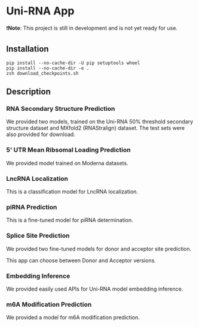 # Uni-RNA App

❗️**Note**: This project is still in development and is not yet ready for use.

## Installation

```shell
pip install --no-cache-dir -U pip setuptools wheel
pip install --no-cache-dir -e .
zsh download_checkpoints.sh
```

## Description

### RNA Secondary Structure Prediction

We provided two models, trained on the Uni-RNA 50% threshold secondary structure dataset and MXfold2 (RNAStralign) dataset. The test sets were also provided for download.

### 5' UTR Mean Ribsomal Loading Prediction

We provided model trained on Moderna datasets.

### LncRNA Localization

This is a classification model for LncRNA localization.

### piRNA Prediction

This is a fine-tuned model for piRNA determination.

### Splice Site Prediction

We provided two fine-tuned models for donor and acceptor site prediction.

This app can choose between Donor and Acceptor versions.

### Embedding Inference

We provided easily used APIs for Uni-RNA model embedding inference.

### m6A Modification Prediction

We provided a model for m6A modification prediction.